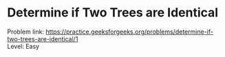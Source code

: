 # Determine if Two Trees are Identical
Problem link: https://practice.geeksforgeeks.org/problems/determine-if-two-trees-are-identical/1 <br>
Level: Easy